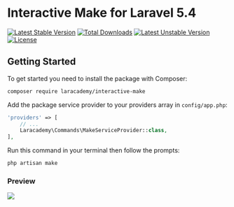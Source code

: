 # Interactive Make for Laravel 5.4

[![Latest Stable Version](https://poser.pugx.org/laracademy/interactive-make/v/stable)](https://packagist.org/packages/laracademy/interactive-make)  [![Total Downloads](https://poser.pugx.org/laracademy/interactive-make/downloads)](https://packagist.org/packages/laracademy/interactive-make) [![Latest Unstable Version](https://poser.pugx.org/laracademy/interactive-make/v/unstable)](https://packagist.org/packages/laracademy/interactive-make) [![License](https://poser.pugx.org/laracademy/interactive-make/license)](https://packagist.org/packages/laracademy/interactive-make)

## Getting Started

To get started you need to install the package with Composer:

```bash
composer require laracademy/interactive-make
```

Add the package service provider to your providers array in `config/app.php`:

```php
'providers' => [
    // ...
    Laracademy\Commands\MakeServiceProvider::class,
],
```

Run this command in your terminal then follow the prompts:

```bash
php artisan make
```

### Preview

![](http://i.imgur.com/qR8AQ4U.gif)
